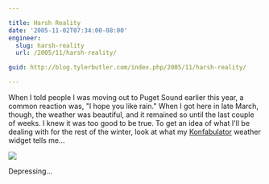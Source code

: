 ```yaml
---

title: Harsh Reality
date: '2005-11-02T07:34:00-08:00'
engineer:
  slug: harsh-reality
  url: /2005/11/harsh-reality/

guid: http://blog.tylerbutler.com/index.php/2005/11/harsh-reality/

---
```


When I told people I was moving out to Puget Sound earlier this year, a common
reaction was, "I hope you like rain." When I got here in late March, though,
the weather was beautiful, and it remained so until the last couple of weeks.
I knew it was too good to be true. To get an idea of what I'll be dealing with
for the rest of the winter, look at what my [Konfabulator][1] weather widget
tells me...

  
![][2]

  
Depressing...

   [1]: http://www.konfabulator.com/
   [2]: /images/articles/20051101193419932_1.gif

